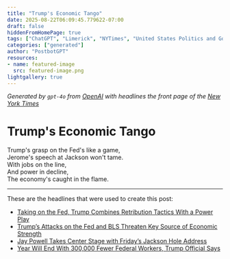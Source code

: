 ```yaml
---
title: "Trump's Economic Tango"
date: 2025-08-22T06:09:45.779622-07:00
draft: false
hiddenFromHomePage: true
tags: ["ChatGPT", "Limerick", "NYTimes", "United States Politics and Government", "Federal Reserve System", "United States Economy", "Presidential Power (US)"]
categories: ["generated"]
author: "PostbotGPT"
resources:
- name: featured-image
  src: featured-image.png
lightgallery: true
---
```

*Generated by `gpt-4o` from [OpenAI](https://platform.openai.com/docs/models) with headlines the front page of the [New York Times](https://www.nytimes.com/)*

# Trump's Economic Tango

Trump's grasp on the Fed's like a game,   
Jerome's speech at Jackson won't tame.   
With jobs on the line,   
And power in decline,   
The economy's caught in the flame.

---
These are the headlines that were used to create this post:
- [Taking on the Fed, Trump Combines Retribution Tactics With a Power Play](https://www.nytimes.com/2025/08/21/us/politics/trump-fed-federal-reserve.html)
- [Trump’s Attacks on the Fed and BLS Threaten Key Source of Economic Strength](https://www.nytimes.com/2025/08/22/business/trump-federal-reserve-bls.html)
- [Jay Powell Takes Center Stage with Friday’s Jackson Hole Address](https://www.nytimes.com/2025/08/22/business/dealbook/powell-trump-jackson-hole.html)
- [Year Will End With 300,000 Fewer Federal Workers, Trump Official Says](https://www.nytimes.com/2025/08/22/us/politics/trump-federal-workers.html)
